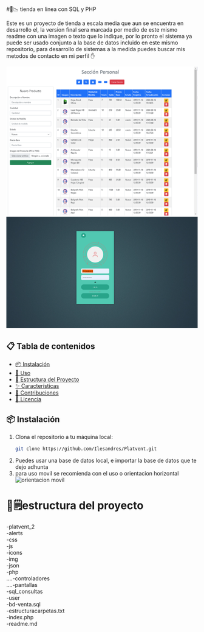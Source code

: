 #🛒📉 tienda en linea con SQL y PHP

Este es un proyecto de tienda a escala media que aun se encuentra en desarrollo el, la version final sera marcada por medio de este mismo readme con una imagen o texto que lo indique, por lo pronto el sistema ya puede ser usado conjunto a la base de datos incluido en este mismo repositorio, para desarrollo de sistemas a la medida puedes buscar mis metodos de contacto en mi perfil ✋

![Tienda en linea SQl](https://github.com/Ilesandres/img_Proyects/blob/main/image.png)
![Login](https://github.com/Ilesandres/img_Proyects/blob/main/store-proyect.png)

## 📋 Tabla de contenidos

- [📦 Instalación](#-Instalación)
- [🚀 Uso](#uso)
- [📁 Estructura del Proyecto](#estructura-del-proyecto)
- [✨ Características](#características)
- [🤝 Contribuciones](#contribuciones)
- [📝 Licencia](https://github.com/Ilesandres)

## 📦 Instalación

1. Clona el repositorio a tu máquina local:
   ```bash
   git clone https://github.com/Ilesandres/Platvent.git

2. Puedes usar una base de datos local, e importar la base de datos que te dejo adhunta
3. para uso movil se recomienda con el uso o orientacion horizontal
      ![orientacion movil](https://github.com/Ilesandres/img_Proyects/blob/main/orientacionmovilHorizontal.jpg)


#  📝🗒estructura del proyecto

   -platvent_2 <br>
    -alerts <br>
    -css <br>
    -js<br>
    -icons <br>
    -img <br>
    -json <br>
    -php <br>
    ....-controladores <br>
    ....-pantallas <br>
    -sql_consultas<br>
    -user <br>
    -bd-venta.sql <br>
    -estructuracarpetas.txt <br>
    -index.php <br>
    -readme.md<br>